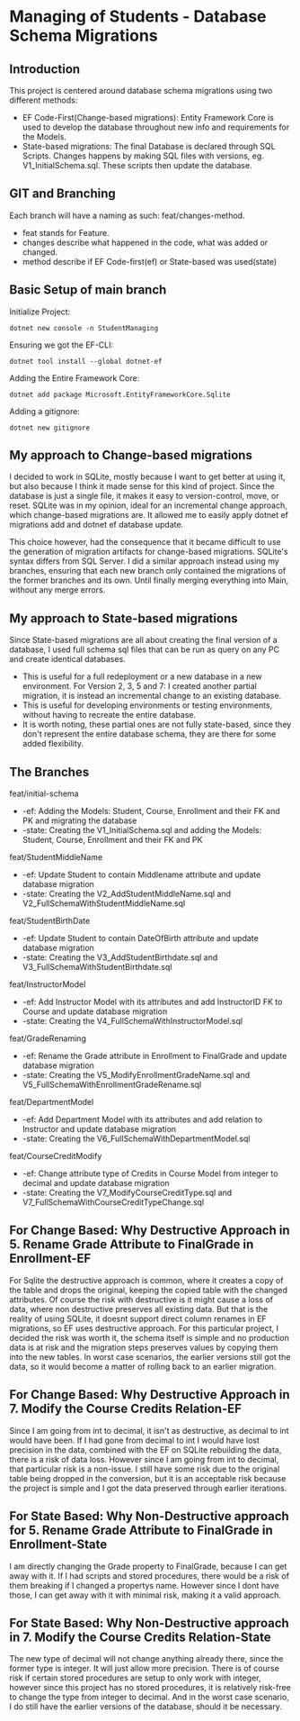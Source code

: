 # Managing of Students - Database Schema Migrations

## Introduction

This project is centered around database schema migrations using two different methods:
* EF Code-First(Change-based migrations): Entity Framework Core is used to develop the database throughout new info and requirements for the Models.
* State-based migrations: The final Database is declared through SQL Scripts. Changes happens by making SQL files with versions, eg. V1_InitialSchema.sql. These scripts then update the database.

## GIT and Branching
Each branch will have a naming as such: feat/changes-method.
* feat stands for Feature.
* changes describe what happened in the code, what was added or changed.
* method describe if EF Code-first(ef) or State-based was used(state)

## Basic Setup of main branch
Initialize Project:
```
dotnet new console -n StudentManaging
```
Ensuring we got the EF-CLI:
```
dotnet tool install --global dotnet-ef
```
Adding the Entire Framework Core:
```
dotnet add package Microsoft.EntityFrameworkCore.Sqlite
```
Adding a gitignore:
```
dotnet new gitignore
```

## My approach to Change-based migrations
I decided to work in SQLite, mostly because I want to get better at using it, but also because I think it made sense for this kind of project.
Since the database is just a single file, it makes it easy to version-control, move, or reset. 
SQLite was in my opinion, ideal for an incremental change approach, which change-based migrations are.
It allowed me to easily apply dotnet ef migrations add and dotnet ef database update.

This choice however, had the consequence that it became difficult to use the generation of migration artifacts for change-based migrations.
SQLite's syntax differs from SQL Server.
I did a similar approach instead using my branches, ensuring that each new branch only contained the migrations of the former branches and its own.
Until finally merging everything into Main, without any merge errors.

## My approach to State-based migrations
Since State-based migrations are all about creating the final version of a database, I used full schema sql files that can be run as query on any PC and create identical databases.
* This is useful for a full redeployment or a new database in a new environment.
For Version 2, 3, 5 and 7: I created another partial migration, it is instead an incremental change to an existing database.
* This is useful for developing environments or testing environments, without having to recreate the entire database.
* It is worth noting, these partial ones are not fully state-based, since they don't represent the entire database schema, they are there for some added flexibility.




## The Branches
feat/initial-schema
* -ef: Adding the Models: Student, Course, Enrollment and their FK and PK and migrating the database
* -state: Creating the V1_InitialSchema.sql and adding the Models: Student, Course, Enrollment and their FK and PK

feat/StudentMiddleName
* -ef: Update Student to contain Middlename attribute and update database migration
* -state: Creating the V2_AddStudentMiddleName.sql and V2_FullSchemaWithStudentMiddleName.sql

feat/StudentBirthDate
* -ef: Update Student to contain DateOfBirth attribute and update database migration
* -state: Creating the V3_AddStudentBirthdate.sql and V3_FullSchemaWithStudentBirthdate.sql

feat/InstructorModel
* -ef: Add Instructor Model with its attributes and add InstructorID FK to Course and update database migration
* -state: Creating the V4_FullSchemaWithInstructorModel.sql

feat/GradeRenaming
* -ef: Rename the Grade attribute in Enrollment to FinalGrade and update database migration
* -state: Creating the V5_ModifyEnrollmentGradeName.sql and V5_FullSchemaWithEnrollmentGradeRename.sql

feat/DepartmentModel
* -ef: Add Department Model with its attributes and add relation to Instructor and update database migration
* -state: Creating the V6_FullSchemaWithDepartmentModel.sql

feat/CourseCreditModify
* -ef: Change attribute type of Credits in Course Model from integer to decimal and update database migration
* -state: Creating the V7_ModifyCourseCreditType.sql and V7_FullSchemaWithCourseCreditTypeChange.sql

## For Change Based: Why Destructive Approach in 5. Rename Grade Attribute to FinalGrade in Enrollment-EF
For Sqlite the destructive approach is common, where it creates a copy of the table and drops the original, keeping the copied table with the changed attributes.
Of course the risk with destructive is it might cause a loss of data, where non destructive preserves all existing data.
But that is the reality of using SQLite, it doesnt support direct column renames in EF migrations, so EF uses destructive approach. 
For this particular project, I decided the risk was worth it, the schema itself is simple and no production data is at risk and the migration steps preserves values by copying them into the new tables.
In worst case scenarios, the earlier versions still got the data, so it would become a matter of rolling back to an earlier migration.

## For Change Based: Why Destructive Approach in 7. Modify the Course Credits Relation-EF
Since I am going from int to decimal, it isn't as destructive, as decimal to int would have been.
If I had gone from decimal to int I would have lost precision in the data, combined with the EF on SQLite rebuilding the data, there is a risk of data loss.
However since I am going from int to decimal, that particular risk is a non-issue.
I still have some risk due to the original table being dropped in the conversion, but it is an acceptable risk because the project is simple and I got the data preserved through earlier iterations.

## For State Based: Why Non-Destructive approach for 5. Rename Grade Attribute to FinalGrade in Enrollment-State
I am directly changing the Grade property to FinalGrade, because I can get away with it.
If I had scripts and stored procedures, there would be a risk of them breaking if I changed a propertys name.
However since I dont have those, I can get away with it with minimal risk, making it a valid approach.

## For State Based: Why Non-Destructive approach in 7. Modify the Course Credits Relation-State
The new type of decimal will not change anything already there, since the former type is integer. It will just allow more precision.
There is of course risk if certain stored procedures are setup to only work with integer, however since this project has no stored procedures, it is relatively risk-free to change the type from integer to decimal.
And in the worst case scenario, I do still have the earlier versions of the database, should it be necessary.